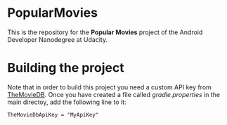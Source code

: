 # PopularMovies

This is the repository for the **Popular Movies** project of the Android Developer Nanodegree at Udacity.

# Building the project

Note that in order to build this project you need a custom API key from [TheMovieDB](https://www.themoviedb.org/). Once you have created a file called *gradle.properties* in the main directoy, add the following line to it:

    TheMovieDbApiKey = "MyApiKey"
